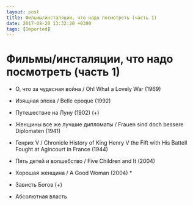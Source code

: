 ```yaml
---
layout: post
title: Фильмы/инсталяции, что надо посмотреть (часть 1)
date: 2017-08-20 13:32:20 +0300
tags: [Imported]
---
```

# Фильмы/инсталяции, что надо посмотреть (часть 1)

* <span class="video_name">О, что за чудесная война / Oh! What a Lovely War (1969)</span>
* <span class="video_name">Изящная эпоха / Belle epoque (1992)</span>
* <span class="video_name">Путешествие на Луну (1902) (+)</span>
* <span class="video_name">Женщины все же лучшие дипломаты / Frauen sind doch bessere Diplomaten (1941)</span>
* <span class="video_name">Генрих V / Chronicle History of King Henry V the Fift with His Battell Fought at Agincourt in France (1944)</span>
* <span class="video_name">Пять детей и волшебство / Five Children and It (2004)</span>
* <span class="video_name">Хорошая женщина / A Good Woman (2004) *</span>

* Зависть Богов (+)
* Абсолютная власть